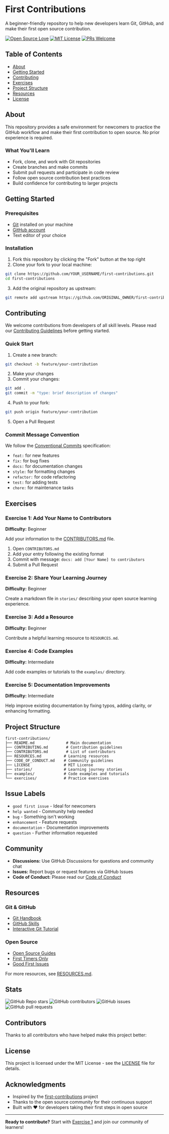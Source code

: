 # First Contributions

A beginner-friendly repository to help new developers learn Git, GitHub, and make their first open source contribution.

[![Open Source Love](https://badges.frapsoft.com/os/v1/open-source.svg?v=103)](https://github.com/ellerbrock/open-source-badges/)
[![MIT License](https://img.shields.io/badge/License-MIT-green.svg)](https://choosealicense.com/licenses/mit/)
[![PRs Welcome](https://img.shields.io/badge/PRs-welcome-brightgreen.svg?style=flat-square)](http://makeapullrequest.com)

## Table of Contents

- [About](#about)
- [Getting Started](#getting-started)
- [Contributing](#contributing)
- [Exercises](#exercises)
- [Project Structure](#project-structure)
- [Resources](#resources)
- [License](#license)

## About

This repository provides a safe environment for newcomers to practice the GitHub workflow and make their first contribution to open source. No prior experience is required.

### What You'll Learn

- Fork, clone, and work with Git repositories
- Create branches and make commits
- Submit pull requests and participate in code review
- Follow open source contribution best practices
- Build confidence for contributing to larger projects

## Getting Started

### Prerequisites

- [Git](https://git-scm.com/downloads) installed on your machine
- [GitHub account](https://github.com/join)
- Text editor of your choice

### Installation

1. Fork this repository by clicking the "Fork" button at the top right
2. Clone your fork to your local machine:

```bash
git clone https://github.com/YOUR_USERNAME/first-contributions.git
cd first-contributions
```

3. Add the original repository as upstream:

```bash
git remote add upstream https://github.com/ORIGINAL_OWNER/first-contributions.git
```

## Contributing

We welcome contributions from developers of all skill levels. Please read our [Contributing Guidelines](CONTRIBUTING.md) before getting started.

### Quick Start

1. Create a new branch:
```bash
git checkout -b feature/your-contribution
```

2. Make your changes
3. Commit your changes:
```bash
git add .
git commit -m "type: brief description of changes"
```

4. Push to your fork:
```bash
git push origin feature/your-contribution
```

5. Open a Pull Request

### Commit Message Convention

We follow the [Conventional Commits](https://www.conventionalcommits.org/) specification:

- `feat:` for new features
- `fix:` for bug fixes
- `docs:` for documentation changes
- `style:` for formatting changes
- `refactor:` for code refactoring
- `test:` for adding tests
- `chore:` for maintenance tasks

## Exercises

### Exercise 1: Add Your Name to Contributors

**Difficulty:** Beginner

Add your information to the [CONTRIBUTORS.md](CONTRIBUTORS.md) file.

1. Open `CONTRIBUTORS.md`
2. Add your entry following the existing format
3. Commit with message: `docs: add [Your Name] to contributors`
4. Submit a Pull Request

### Exercise 2: Share Your Learning Journey

**Difficulty:** Beginner

Create a markdown file in `stories/` describing your open source learning experience.

### Exercise 3: Add a Resource

**Difficulty:** Beginner

Contribute a helpful learning resource to `RESOURCES.md`.

### Exercise 4: Code Examples

**Difficulty:** Intermediate

Add code examples or tutorials to the `examples/` directory.

### Exercise 5: Documentation Improvements

**Difficulty:** Intermediate

Help improve existing documentation by fixing typos, adding clarity, or enhancing formatting.

## Project Structure

```
first-contributions/
├── README.md              # Main documentation
├── CONTRIBUTING.md        # Contribution guidelines
├── CONTRIBUTORS.md        # List of contributors
├── RESOURCES.md          # Learning resources
├── CODE_OF_CONDUCT.md    # Community guidelines
├── LICENSE               # MIT License
├── stories/              # Learning journey stories
├── examples/             # Code examples and tutorials
└── exercises/            # Practice exercises
```

## Issue Labels

- `good first issue` - Ideal for newcomers
- `help wanted` - Community help needed
- `bug` - Something isn't working
- `enhancement` - Feature requests
- `documentation` - Documentation improvements
- `question` - Further information requested

## Community

- **Discussions:** Use GitHub Discussions for questions and community chat
- **Issues:** Report bugs or request features via GitHub Issues
- **Code of Conduct:** Please read our [Code of Conduct](CODE_OF_CONDUCT.md)

## Resources

### Git & GitHub
- [Git Handbook](https://guides.github.com/introduction/git-handbook/)
- [GitHub Skills](https://skills.github.com/)
- [Interactive Git Tutorial](https://learngitbranching.js.org/)

### Open Source
- [Open Source Guides](https://opensource.guide/)
- [First Timers Only](https://www.firsttimersonly.com/)
- [Good First Issues](https://goodfirstissues.com/)

For more resources, see [RESOURCES.md](RESOURCES.md).

## Stats

![GitHub Repo stars](https://img.shields.io/github/stars/USERNAME/first-contributions)
![GitHub contributors](https://img.shields.io/github/contributors/USERNAME/first-contributions)
![GitHub issues](https://img.shields.io/github/issues/USERNAME/first-contributions)
![GitHub pull requests](https://img.shields.io/github/issues-pr/USERNAME/first-contributions)

## Contributors

Thanks to all contributors who have helped make this project better:

<!-- ALL-CONTRIBUTORS-LIST:START -->
<!-- This will be automatically populated -->
<!-- ALL-CONTRIBUTORS-LIST:END -->

## License

This project is licensed under the MIT License - see the [LICENSE](LICENSE) file for details.

## Acknowledgments

- Inspired by the [first-contributions](https://github.com/firstcontributions/first-contributions) project
- Thanks to the open source community for their continuous support
- Built with ❤️ for developers taking their first steps in open source

---

**Ready to contribute?** Start with [Exercise 1](#exercise-1-add-your-name-to-contributors) and join our community of learners!
